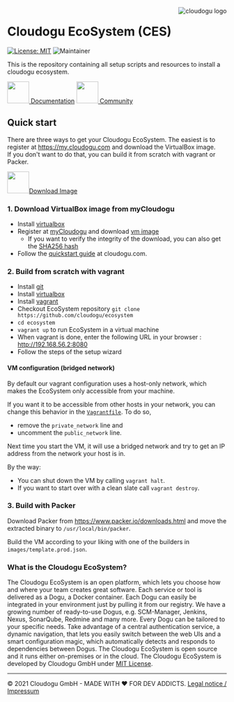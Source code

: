 <a href="https://cloudogu.com/">
    <img src="https://cloudogu.com/images/logo.png" alt="cloudogu logo" title="Cloudogu" align="right" />
</a>

# Cloudogu EcoSystem (CES)
[![License: MIT](https://img.shields.io/badge/License-MIT-blue.svg)](https://opensource.org/licenses/MIT)
![Maintainer](https://img.shields.io/badge/maintainer-Cloudogu-blue)


This is the repository containing all setup scripts and resources to install a cloudogu ecosystem. 

<a href="https://docs.cloudogu.com/"><img src="https://my.cloudogu.com/images/icons/docsIcon.svg" width="50"> Documentation</a>
<a href="https://community.cloudogu.com/c/cloudogu-ecosystem/18"><img src="https://my.cloudogu.com/images/icons/talkIcon.svg" width="50"> Community</a>


## Quick start

There are three ways to get your Cloudogu EcoSystem. The easiest is to register at https://my.cloudogu.com and download the VirtualBox image.  
If you don't want to do that, you can build it from scratch with vagrant or Packer.

<a href="https://cloudogu.com/en/ecosystem/download/"><img src="https://my.cloudogu.com/images/icons/virtualBoxIcon.svg" width="50">Download Image</a>

### 1. Download VirtualBox image from myCloudogu
* Install [virtualbox](https://www.virtualbox.org/)
* Register at [myCloudogu](https://my.cloudogu.com/) and download [vm image](https://files.cloudogu.com/file/ces-images/latest)
  * If you want to verify the integrity of the download, you can also get the [SHA256 hash](https://files.cloudogu.com/file/ces-images/SHA256SUMS)
* Follow the [quickstart guide](https://cloudogu.com/en/ecosystem/ces-quick-start-guide/?mtm_campaign=ecosystem&mtm_kwd=qsg&mtm_source=github&mtm_medium=link) at cloudogu.com.

### 2. Build from scratch with vagrant
* Install [git](https://git-scm.com/)
* Install [virtualbox](https://www.virtualbox.org/)
* Install [vagrant](https://www.vagrantup.com/docs/getting-started/)
* Checkout EcoSystem repository `git clone https://github.com/cloudogu/ecosystem`
* `cd ecosystem`
* `vagrant up` to run EcoSystem in a virtual machine
* When vagrant is done, enter the following URL in your browser : http://192.168.56.2:8080
* Follow the steps of the setup wizard

#### VM configuration (bridged network)

By default our vagrant configuration uses a host-only network, which makes the EcoSystem only accessible from your machine. 

If you want it to be accessible from other hosts in your network, you can change this behavior in the [`Vagrantfile`](Vagrantfile). To do so,
* remove the `private_network` line and 
* uncomment the `public_network` line.

Next time you start the VM, it will use a bridged network and try to get an IP address from the network your host is in. 

By the way:
* You can shut down the VM by calling `vagrant halt`.  
* If you want to start over with a clean slate call `vagrant destroy`.

### 3. Build with Packer

Download Packer from https://www.packer.io/downloads.html and move the extracted binary to `/usr/local/bin/packer`.

Build the VM according to your liking with one of the builders in `images/template.prod.json`.

### What is the Cloudogu EcoSystem?
The Cloudogu EcoSystem is an open platform, which lets you choose how and where your team creates great software. Each service or tool is delivered as a Dogu, a Docker container. Each Dogu can easily be integrated in your environment just by pulling it from our registry. We have a growing number of ready-to-use Dogus, e.g. SCM-Manager, Jenkins, Nexus, SonarQube, Redmine and many more. Every Dogu can be tailored to your specific needs. Take advantage of a central authentication service, a dynamic navigation, that lets you easily switch between the web UIs and a smart configuration magic, which automatically detects and responds to dependencies between Dogus. The Cloudogu EcoSystem is open source and it runs either on-premises or in the cloud. The Cloudogu EcoSystem is developed by Cloudogu GmbH under [MIT License](https://cloudogu.com/license/?mtm_campaign=ecosystem&mtm_kwd=license&mtm_source=github&mtm_medium=link).

---
&copy; 2021 Cloudogu GmbH - MADE WITH :heart:&nbsp;FOR DEV ADDICTS. [Legal notice / Impressum](https://cloudogu.com/en/imprint/?mtm_campaign=ecosystem&mtm_kwd=imprint&mtm_source=github&mtm_medium=link)
